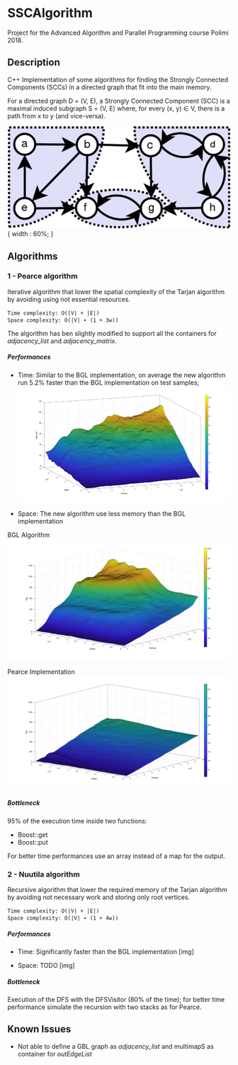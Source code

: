 # SSCAlgorithm
Project for the Advanced Algorithm and Parallel Programming course Polimi 2018.
## Description

C++ Implementation of some algorithms for finding the Strongly Connected Components (SCCs) in a directed graph that fit into the main memory.

For a directed graph D = (V, E), a Strongly Connected Component (SCC) is a maximal induced subgraph S = (V, E) where, for every (x, y) ∈ V, there is a path from x to y (and vice-versa).

![Strong Components](/Images/IntroStrongConnectedComponents.png){ width : 60%; }

## Algorithms

### 1 - Pearce algorithm
Iterative algorithm that lower the spatial complexity of the Tarjan algorithm by avoiding using not essential resources.

    Time complexity: O(|V| + |E|)
    Space complexity: O(|V| ∙ (1 + 3w))

The algorithm has ben slightly modified to support all the containers for *adjacency_list* and *adjacency_matrix*.

##### Performances
- Time: Similar to the BGL implementation, on average the new algorithm run 5.2% faster than the BGL implementation on test samples;
![Time Pearce](/Images/TimePearce.png)

- Space: The new algorithm use less memory than the BGL implementation

BGL Algorithm
![Space BGL](Images/SpaceBGL.png)

Pearce Implementation
![Space Pearce](Images/SpacePearce.png)

##### Bottleneck
95% of the execution time inside two functions:
- Boost::get
- Boost::put

For better time performances use an array instead of a map for the output.

### 2 - Nuutila algorithm
Recursive algorithm that lower the required memory of the Tarjan algorithm by avoiding not necessary work and storing only root vertices.

    Time complexity: O(|V| + |E|)
    Space complexity: O(|V| ∙ (1 + 4w))

##### Performances
- Time: Significantly faster than the BGL implementation
[img]

- Space: TODO
[img]

##### Bottleneck
Execution of the DFS with the DFSVisitor (80% of the time); for better time performance simulate the recursion with two stacks as for Pearce.

## Known Issues
- Not able to define a GBL graph as *adjacency_list* and multimapS as container for *outEdgeList*
